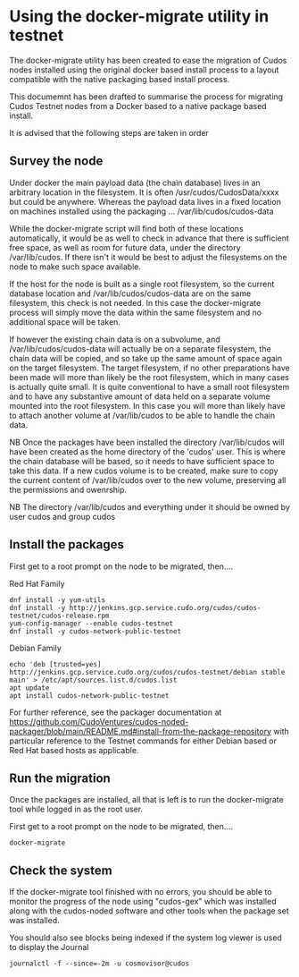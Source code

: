 # Using the docker-migrate utility in testnet

The docker-migrate utility has been created to ease the migration of Cudos nodes installed using the original docker based install process to a layout compatible with the native packaging based install process.

This documemnt has been drafted to summarise the process for migrating Cudos Testnet nodes from a Docker based to a native package based install.

It is advised that the following steps are taken in order

## Survey the node

Under docker the main payload data (the chain database) lives in an arbitrary location in the filesystem. It is often /usr/cudos/CudosData/xxxx but could be anywhere. Whereas the payload data lives in a fixed location on machines installed using the packaging ... /var/lib/cudos/cudos-data

While the docker-migrate script will find both of these locations automatically, it would be as well to check in advance that there is sufficient free space, as well as room for future data, under the directory /var/lib/cudos. If there isn't it would be best to adjust the filesystems on the node to make such space available.

If the host for the node is built as a single root filesystem, so the current database location and /var/lib/cudos/cudos-data are on the same filesystem, this check is not needed. In this case the docker-migrate process will simply move the data within the same filesystem and no additional space will be taken.

If however the existing chain data is on a subvolume, and /var/lib/cudos/cudos-data will actually be on a separate filesystem, the chain data will be copied, and so take up the same amount of space again on the target filesystem. The target filesystem, if no other preparations have been made will more than likely be the root filesystem, which in many cases is actually quite small. It is quite conventional to have a small root filesystem and to have any substantive amount of data held on a separate volume mounted into the root filesystem. In this case you will more than likely have to attach another volume at /var/lib/cudos to be able to handle the chain data.

NB Once the packages have been installed the directory /var/lib/cudos will have been created as the home directory of the 'cudos' user. This is where the chain database will be based, so it needs to have sufficient space to take this data. If a new cudos volume is to be created, make sure to copy the current content of /var/lib/cudos over to the new volume, preserving all the permissions and owenrship.

NB The directory /var/lib/cudos and everything under it should be owned by user cudos and group cudos

## Install the packages

First get to a root prompt on the node to be migrated, then....

Red Hat Family
```
dnf install -y yum-utils
dnf install -y http://jenkins.gcp.service.cudo.org/cudos/cudos-testnet/cudos-release.rpm
yum-config-manager --enable cudos-testnet
dnf install -y cudos-network-public-testnet
```

Debian Family
```
echo 'deb [trusted=yes] http://jenkins.gcp.service.cudo.org/cudos/cudos-testnet/debian stable main' > /etc/apt/sources.list.d/cudos.list
apt update
apt install cudos-network-public-testnet
```
For further reference, see the packager documentation at https://github.com/CudoVentures/cudos-noded-packager/blob/main/README.md#install-from-the-package-repository with particular reference to the Testnet commands for either Debian based or Red Hat based hosts as applicable.

## Run the migration

Once the packages are installed, all that is left is to run the docker-migrate tool while logged in as the root user.

First get to a root prompt on the node to be migrated, then....

```
docker-migrate
```

## Check the system

If the docker-migrate tool finished with no errors, you should be able to monitor the progress of the node using "cudos-gex" which was installed along with the cudos-noded software and other tools when the package set was installed.

You should also see blocks being indexed if the system log viewer is used to display the Journal

```
journalctl -f --since=-2m -u cosmovisor@cudos
```
